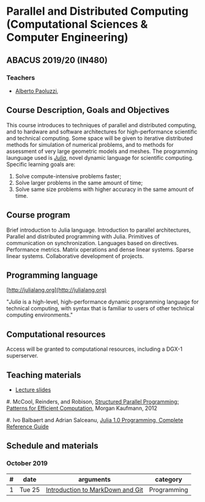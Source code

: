 # Parallel and Distributed Computing  (Computational Sciences & Computer Engineering)

## ABACUS 2019/20 (IN480)

### Teachers

*	[Alberto Paoluzzi](http://paoluzzi.dia.uniroma3.it), 

## Course Description, Goals and Objectives

This course introduces to techniques of parallel and  distributed computing, and to hardware and software architectures for high-performance scientific and technical computing. Some space will be given to iterative distributed methods for simulation of numerical problems, and to methods for assessment of very large geometric models and meshes. The programming launguage used is [_Julia_](http://julialang.org), novel dynamic language for scientific computing. Specific learning goals are:

1. Solve compute-intensive problems faster;
2. Solve larger problems in the same amount of time;
3. Solve same size problems with higher accuracy in the same amount of time.

## Course program

Brief introduction to Julia language. Introduction to parallel architectures, Parallel and distributed programming with Julia. Primitives of communication on synchronization. Languages based on directives. Performance metrics. Matrix operations and dense linear systems. Sparse linear systems. Collaborative development of projects.

## Programming language

[http://julialang.org](http://julialang.org)

"_Julia_ is a high-level, high-performance dynamic programming language for technical computing, with syntax that is familiar to users of other technical computing environments."

## Computational resources

Access will be granted to computational resources, including a DGX-1 superserver.

## Teaching materials

*	[Lecture slides](lectures/)

#.	McCool, Reinders, and Robison, [Structured Parallel Programming: Patterns for Efficient Computation](https://www.amazon.com/Structured-Parallel-Programming-Efficient-Computation/dp/0124159931), Morgan Kaufmann, 2012

#. Ivo Balbaert and Adrian Salceanu, [Julia 1.0 Programming, Complete Reference Guide](https://www.amazon.it/Julia-Programming-Complete-Reference-Guide/dp/1838822240/ref=tmm_other_meta_binding_swatch_0?_encoding=UTF8&qid=&sr=)


## Schedule and materials

### October 2019

| # | date | arguments | category |
|--:|------|-----------|----------|
| 1 | Tue 25 | [Introduction to MarkDown and Git](lectures/2019-10-01/) | Programming |


<!-- 
| 2 | Thu 27 | [Basic Julia](lectures/2018-09-27/) | Language |


### October 2018

| # | date | arguments | category |
|--:|------|-----------|----------|
| 3 | Tue 2 | [Assignment of course projects](lectures/2018-10-02/) | Projects |
| 4 | Thu 4 | [Assignment of course projects](lectures/2018-10-04/) | Projects |
| 5 | Tue 9 | [Parallel architectures](lectures/2018-10-09/) | Theory |
| a | Wed 10 | [Workshop 1](workshops/workshop1/) | Variables, types and functions |
| 6 | Thu 11 | [Parallel terminology](lectures/2018-10-11/) | Theory + Programming |
| - | Tue 16 | [No lecture]() | --- |
| - | Thu 18 | [No lecture]() | --- |
| 7 | Tue 23 | [B-spline curves](lectures/2018-10-23/) | Programming |
| b | Tue 23 | [Workshop 2](workshops/workshop2/) | Storage: Arrays and Tuples |
| 8 | Thu 25 | [Parallel Julia](lectures/2018-10-25/) | Programming |
| - | Tue 30 | [No lecture]() | --- |

### November 2018

| # | date | arguments | category |
|--:|------|-----------|----------|
| 9 | Tue 13 | [Parallel programming models](lectures/2018-11-13/) | Theory |
| 10 | Thu 15 | [Parallel algorithm design](lectures/2018-11-15/) | Theory |
| 11 | Tue 20 | [Sparse matrices](lectures/2018-11-20/) | Programming |
| 12 | Thu 22 | [Student works]() | Projects |
| 13 | Tue 27 | [Computing with sparse matrices ](lectures/2018-11-27/) | Programming |
| 14 | Thu 29 | [Test Driven Development ](lectures/2018-11-29/) | Programming |
 -->

<!-- 


### December 2018

| # | date | arguments | category |
|--:|------|-----------|----------|
| 15 | Tue 4 | [Basic Linear Algebra Sistems](lectures/2018-12-04/) | Programming |


 -->
 


<!-- to be used as an exmaple
### March 2017

| # | date | arguments | category |
|--:|------|-----------|----------|
| 1 | Mon  6 | [Introduction to Julia](lessons/2017-03-06/lecture-01.pdf) | Programming |
| 2 | Wed  8 | [Overview of parallel computing](lessons/2017-03-08/lecture-02.pdf) | Theory |
| 3 | Mon  13 | [Git & GitHub, Julia packages](lessons/2017-03-13/lecture-03.pdf) | Programming |
| 4 | Wed 15 | [Concepts and Terminology](lessons/2017-03-15/lecture-04.pdf) | Theory |
| 5 | Mon 20 | [Parallel Architectures and Programming Models](lessons/2017-03-20/) | Theory |
| 6 | Wed 22 | x | Practice |
| 7 | Mon 27 | [Parallel Programming in Julia](lessons/2017-03-27/) | Programming |
| 8 | Wed 29 | [Parallel Programming in Julia](lessons/2017-03-29/) | Theory |
-->
